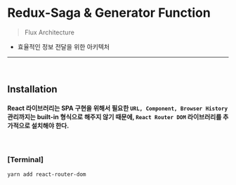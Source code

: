 # Redux-Saga & Generator Function
> Flux Architecture

* 효율적인 정보 전달을 위한 아키텍처

<hr>
<br>

## Installation

#### React 라이브러리는 SPA 구현을 위해서 필요한 ```URL, Component, Browser History``` 관리까지는 built-in 형식으로 해주지 않기 때문에, ```React Router DOM``` 라이브러리를 추가적으로 설치해야 한다.

<br>

### [Terminal]
```bash
yarn add react-router-dom 
```
